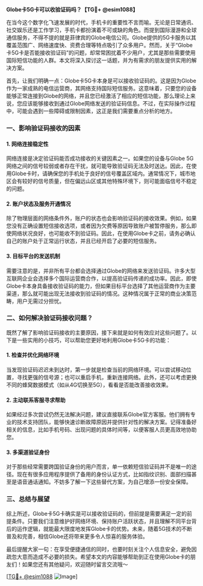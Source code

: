 **Globe卡5G卡可以收验证码吗？【TG💪+ @esim1088】**

在当今这个数字化飞速发展的时代，手机卡的重要性不言而喻。无论是日常通讯、社交娱乐还是工作学习，手机卡都扮演着不可或缺的角色。而提到国际漫游和全球通信服务，不得不提的就是菲律宾的Globe电信公司。Globe提供的5G卡服务以其覆盖范围广、网络速度快、资费合理等特点吸引了众多用户。然而，关于“Globe卡5G卡是否能接收验证码”的问题，却常常困扰着不少用户，尤其是那些需要使用国际短信功能的人群。本文将深入探讨这一话题，并为有需求的朋友提供实用的解决方案。

首先，让我们明确一点：Globe卡5G卡本身是可以接收验证码的。这是因为Globe作为一家成熟的电信运营商，其网络支持国际短信服务。这意味着，只要您的设备能够正常连接到Globe的网络，并且您已经激活了相应的短信功能，那么理论上来说，您应该能够接收到通过Globe网络发送的验证码信息。不过，在实际操作过程中，可能会遇到一些障碍或限制因素，这正是我们需要重点分析的地方。

### 一、影响验证码接收的因素

#### 1. 网络连接稳定性
网络连接是决定验证码能否成功接收的关键因素之一。如果您的设备与Globe 5G网络之间的信号较弱或者存在干扰，就可能导致验证码无法及时送达。因此，在使用Globe卡时，请确保您的手机处于良好的信号覆盖区域内。通常情况下，城市地区会有较好的信号质量，但在偏远山区或其他特殊环境下，则可能面临信号不稳定的问题。

#### 2. 账户状态及服务开通情况
除了物理层面的网络条件外，账户的状态也会影响验证码的接收效果。例如，如果您没有正确设置短信接收选项，或者因为欠费等原因导致账户被暂停服务，那么即使网络状况良好，也可能收不到验证码。因此，在使用Globe卡之前，请务必确认自己的账户处于正常运行状态，并且已经开启了必要的短信服务。

#### 3. 目标平台的发送机制
需要注意的是，并非所有平台都会选择通过Globe的网络来发送验证码。许多大型互联网企业会选择多个国际运营商合作，以提高验证码传递的成功率。因此，即使Globe卡本身具备接收验证码的能力，但如果目标平台选择了其他运营商作为主要渠道，那么就可能出现无法接收到验证码的情况。这种情况属于正常的商业决策范畴，用户无需过分担忧。

### 二、如何解决验证码接收问题？

既然了解了影响验证码接收的主要原因，接下来就是如何有效应对这些问题了。以下是一些实用的小技巧，可以帮助您更好地利用Globe卡5G卡的功能：

#### 1. 检查并优化网络环境
当发现验证码迟迟未到达时，第一步就是检查当前的网络环境。可以尝试移动位置，寻找更强的信号源；也可以重启手机，重新连接网络。此外，还可以考虑更换不同的蜂窝数据模式（如从4G切换至5G），看看是否能改善接收效果。

#### 2. 主动联系客服寻求帮助
如果经过多次尝试仍然无法解决问题，建议直接联系Globe官方客服。他们拥有专业的技术支持团队，能够快速诊断故障原因并提供针对性的解决方案。记得准备好相关的信息，比如手机号码、出现问题的具体时间等，以便客服人员更高效地协助您。

#### 3. 多渠道验证身份
对于那些经常需要跨国验证身份的用户而言，单一依赖短信验证码并不是唯一的途径。现在有很多应用程序提供了备用的身份认证方式，比如指纹识别、面部扫描甚至是语音通话通知。不妨多了解一下这些替代方案，为自己增添一份安全保障。

### 三、总结与展望

综上所述，Globe卡5G卡确实是可以接收验证码的，但前提是需要满足一定的前提条件。只要我们注意维护好网络环境、保持账户活跃状态，并且理解不同平台背后的运作逻辑，就能最大限度地发挥Globe卡的优势。未来，随着5G技术的不断普及和完善，相信Globe还将带来更多令人惊喜的服务体验。

最后提醒大家一句：在享受便捷通信的同时，也要时刻关注个人信息安全，避免因疏忽大意而造成不必要的损失。希望本文的内容能够帮助到正在使用Globe卡的朋友们！如果您还有其他疑问，欢迎随时留言交流哦～ 

[[TG💪+ @esim1088](https://t.me/s/esim1088) ![Image](https://i.postimg.cc/4NQfJmqS/Snipaste-2025-05-13-00-14-12.png)]